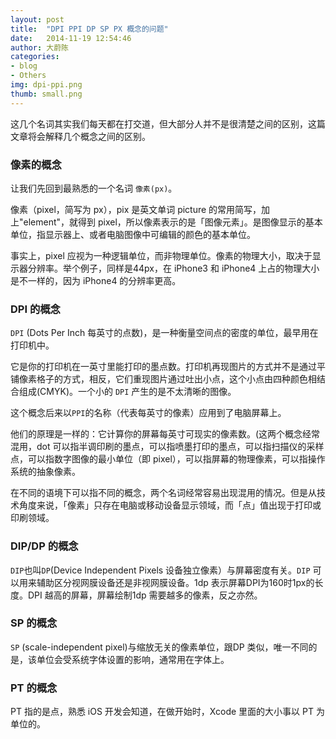 ```yaml
---
layout: post
title:  "DPI PPI DP SP PX 概念的问题"
date:   2014-11-19 12:54:46
author: 大蔚陈
categories: 
- blog
- Others
img: dpi-ppi.png
thumb: small.png
---
```


这几个名词其实我们每天都在打交道，但大部分人并不是很清楚之间的区别，这篇文章将会解释几个概念之间的区别。

### 像素的概念

让我们先回到最熟悉的一个名词 `像素(px)`。

像素（pixel，简写为 px），pix 是英文单词 picture 的常用简写，加上"element"，就得到 pixel，所以像素表示的是「图像元素」。是图像显示的基本单位，指显示器上、或者电脑图像中可编辑的颜色的基本单位。

事实上，pixel 应视为一种逻辑单位，而非物理单位。像素的物理大小，取决于显示器分辨率。举个例子，同样是44px，在 iPhone3 和 iPhone4 上占的物理大小是不一样的，因为 iPhone4 的分辨率更高。


### DPI 的概念

`DPI` (Dots Per Inch 每英寸的点数)，是一种衡量空间点的密度的单位，最早用在打印机中。

它是你的打印机在一英寸里能打印的墨点数。打印机再现图片的方式并不是通过平铺像素格子的方式，相反，它们重现图片通过吐出小点，这个小点由四种颜色相结合组成(CMYK)。一个小的 `DPI` 产生的是不太清晰的图像。


这个概念后来以`PPI`的名称（代表每英寸的像素）应用到了电脑屏幕上。

他们的原理是一样的：它计算你的屏幕每英寸可现实的像素数。(这两个概念经常混用，dot 可以指半调印刷的墨点，可以指喷墨打印的墨点，可以指扫描仪的采样点，可以指数字图像的最小单位（即 pixel），可以指屏幕的物理像素，可以指操作系统的抽象像素。

在不同的语境下可以指不同的概念，两个名词经常容易出现混用的情况。但是从技术角度来说，「像素」只存在电脑或移动设备显示领域，而「点」值出现于打印或印刷领域。

### DIP/DP 的概念

`DIP`也叫`DP`(Device Independent Pixels 设备独立像素）与屏幕密度有关。`DIP` 可以用来辅助区分视网膜设备还是非视网膜设备。1dp 表示屏幕DPI为160时1px的长度。DPI 越高的屏幕，屏幕绘制1dp 需要越多的像素，反之亦然。


### SP 的概念

`SP` (scale-independent pixel)与缩放无关的像素单位，跟DP 类似，唯一不同的是，该单位会受系统字体设置的影响，通常用在字体上。

### PT 的概念

PT 指的是点，熟悉 iOS 开发会知道，在做开始时，Xcode 里面的大小事以 PT 为单位的。